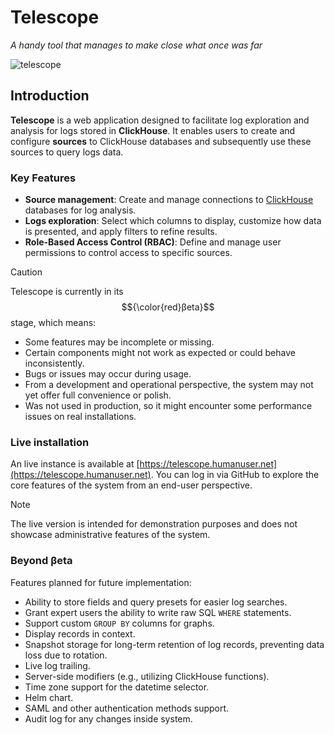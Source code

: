 # Telescope
_A handy tool that manages to make close what once was far_

![telescope](https://github.com/iamtelescope/telescope/blob/main/ui/src/assets/logo.png?raw=true)

## Introduction

**Telescope** is a web application designed to facilitate log exploration and analysis for logs stored in **ClickHouse**. It enables users to create and configure **sources** to ClickHouse databases and subsequently use these sources to query logs data.

### Key Features

- **Source management**: Create and manage connections to [ClickHouse](https://github.com/ClickHouse/ClickHouse) databases for log analysis.
- **Logs exploration**: Select which columns to display, customize how data is presented, and apply filters to refine results.
- **Role-Based Access Control (RBAC)**: Define and manage user permissions to control access to specific sources.

> [!CAUTION]
> Telescope is currently in its $${\color{red}βeta}$$ stage, which means:
>
> - Some features may be incomplete or missing.
> - Certain components might not work as expected or could behave inconsistently.
> - Bugs or issues may occur during usage.
> - From a development and operational perspective, the system may not yet offer full convenience or polish.
> - Was not used in production, so it might encounter some performance issues on real installations.

### Live installation
An live instance is available at [https://telescope.humanuser.net](https://telescope.humanuser.net).
You can log in via GitHub to explore the core features of the system from an end-user perspective.
> [!NOTE]
> The live version is intended for demonstration purposes and does not showcase administrative features of the system.

### Beyond βeta
Features planned for future implementation:

- Ability to store fields and query presets for easier log searches.
- Grant expert users the ability to write raw SQL `WHERE` statements.
- Support custom `GROUP BY` columns for graphs. 
- Display records in context.
- Snapshot storage for long-term retention of log records, preventing data loss due to rotation.
- Live log trailing.
- Server-side modifiers (e.g., utilizing ClickHouse functions).
- Time zone support for the datetime selector.
- Helm chart.
- SAML and other authentication methods support.
- Audit log for any changes inside system.

